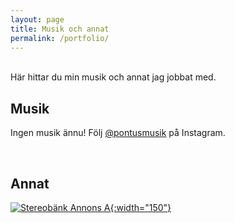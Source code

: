 ```yaml
---
layout: page
title: Musik och annat
permalink: /portfolio/
---
```

<br>
Här hittar du min musik och annat jag jobbat med.
<br>

## Musik

Ingen musik ännu! Följ [@pontusmusik](https://www.instagram.com/pontusmusik) på Instagram.

<br>

## Annat

[![Stereobänk Annons A](/assets/stereobänk_annons_a.jpg){:width="150"}](/portfolio/sedgelake)